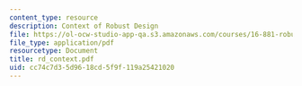 ```yaml
---
content_type: resource
description: Context of Robust Design
file: https://ol-ocw-studio-app-qa.s3.amazonaws.com/courses/16-881-robust-system-design-summer-1998/cc74c7d35d9618cd5f9f119a25421020_rd_context.pdf
file_type: application/pdf
resourcetype: Document
title: rd_context.pdf
uid: cc74c7d3-5d96-18cd-5f9f-119a25421020
---
```

